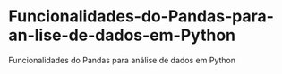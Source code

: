 # Funcionalidades-do-Pandas-para-an-lise-de-dados-em-Python
Funcionalidades do Pandas para análise de dados em Python
